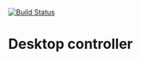 [![Build Status](https://travis-ci.org/unimonkiez/desktop-controller.svg?branch=master)](https://travis-ci.org/unimonkiez/desktop-controller)
# Desktop controller
